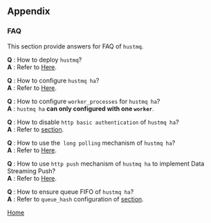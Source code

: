 Appendix
--

### FAQ ###

This section provide answers for FAQ of `hustmq`.

**Q** :  How to deploy `hustmq`?  
**A** :  Refer to [Here](../../../../../quickstart.md).

**Q** :  How to configure `hustmq ha`?  
**A** :  Refer to [Here](../advanced/ha/nginx.md).

**Q** :  How to configure `worker_processes` for `hustmq ha`?  
**A** :  `hustmq ha` **can only configured with one `worker`**.

**Q** :  How to disable `http basic authentication` of `hustmq ha`?   
**A** :  Refer to [section](../advanced/ha/nginx.md).

**Q** :  How to use the` long polling` mechanism of `hustmq ha`?  
**A** :  Refer to [Here](../api/ha.md).

**Q** :  How to use `http push` mechanism of `hustmq ha` to implement Data Streaming Push?  
**A** :  Refer to [Here](../api/ha.md).

**Q** :  How to ensure queue FIFO of `hustmq ha`?   
**A** :  Refer to `queue_hash` configuration of [section](../advanced/ha/nginx.md).  

[Home](../index.md)